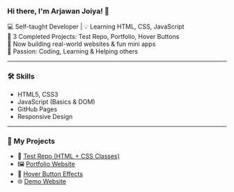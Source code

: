 
### Hi there, I'm Arjawan Joiya! 👋

💻 Self-taught Developer | 💡 Learning HTML, CSS, JavaScript  
🚀 3 Completed Projects: Test Repo, Portfolio, Hover Buttons  
🎯 Now building real-world websites & fun mini apps  
💖 Passion: Coding, Learning & Helping others

---

### 🛠️ Skills
- HTML5, CSS3
- JavaScript (Basics & DOM)
- GitHub Pages
- Responsive Design

---

### 🔗 My Projects

- 🧪 [Test Repo (HTML + CSS Classes)](https://arjawanjoiya-dev.github.io/test-repo/)
- 🖼️ [Portfolio Website](https://arjawanjoiya-dev.github.io/portfolio/)
- 🎨 [Hover Button Effects](https://arjawanjoiya-dev.github.io/hover-buttons/)
- 🌐 [Demo Website](https://arjawanjoiya-dev.github.io/demo-website/)
